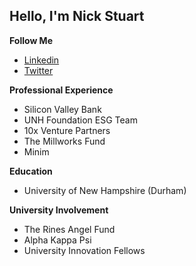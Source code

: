 ## Hello, I'm Nick Stuart

<b>Follow Me</b>
<ul>
<li><a href="https://www.linkedin.com/in/nicholasstuart/">Linkedin</a></li>
<li><a href="https://twitter.com/_NickStuart_">Twitter</a></li>
</ul>

<b>Professional Experience</b>
<ul>
<li>Silicon Valley Bank</li>
<li>UNH Foundation ESG Team</li>
<li>10x Venture Partners</li>
<li>The Millworks Fund</li>
<li>Minim</li>
</ul>

<b>Education</b>
<ul>
<li>University of New Hampshire (Durham)</li>
</ul>

<b>University Involvement</b>
<ul>
<li>The Rines Angel Fund</li>
<li>Alpha Kappa Psi</li>
<li>University Innovation Fellows</li>
</ul>
